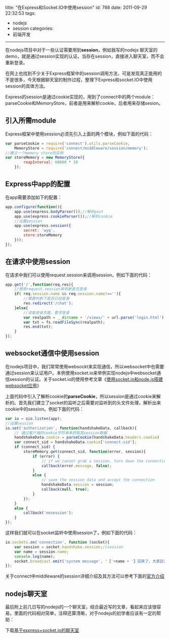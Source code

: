 title: "在Express和Socket.IO中使用session"
id: 788
date: 2011-09-29 22:32:53
tags:
- nodejs
- session
categories:
- 前端开发
---

在nodejs项目中对于一些认证需要用到**session**，例如我写的nodejs 聊天室的demo，就是通过session实现的认证。当存在session，直接进入聊天室，而不会重新登录。

在网上也找到不少关于Express框架中的session调用方法，可是发现真正能用的不是很多，今天根据聊天室的制作过程，整理下Express和socket.IO中使用session的具体方法。

Express的session是通过cookie实现的，用到了connect中的两个module：parseCookie和MemoryStore，前者是用来解析cookie，后者用来存储sesion。

## 引入所需module

Express框架中使用session必须先引入上面的两个模块，例如下面的代码：
```javascript
var parseCookie = require('connect').utils.parseCookie,
	MemoryStore = require('connect/middleware/session/memory');
//建立一个memory store的实例
var storeMemory = new MemoryStore({
		reapInterval: 60000 * 10
	});
```

## Express中app的配置

在app需要添加如下的配置：
```javascript
app.configure(function(){
	app.use(express.bodyParser());//解析post
	app.use(express.cookieParser());//解析cookie
	//设置session
	app.use(express.session({
		secret: 'wyq',
		store:storeMemory
	}));
});
```

## 在请求中使用session

在请求中我们可以使用request.session来调用session，例如下面的代码：
```javascript
app.get('/',function(req,res){
	//使用request.session来判断是否登录
	if( req.session.name && req.session.name!==''){
		//需要判断下是否已经登录
		res.redirect('/chat');
	}else{
		//读取登录页面，要求登录
		var realpath = __dirname + '/views/' + url.parse('login.html').pathname;
		var txt = fs.readFileSync(realpath);
		res.end(txt);
	}
});
```

## websocket通信中使用session

在nodejs项目中，我们常常使用websockt来实现通信，所以websocket中也需要通过session来认证用户。本例使用socket.io来举例实现nodejs中websocket通信session的认证。关于socket.io的使用参考文章《[使用socket.io和node.js搭建websocket应用](http://js8.in/784.html)》

上面代码中引入了解析cookie的**parseCookie**，所以session是通过cookie来解析的。首先我们建立了socket的监听之后需要对监听到的头文件处理，解析出来cookie中的session。例如下面的代码：
```javascript
var io = sio.listen(app);
//设置session
io.set('authorization', function(handshakeData, callback){
	// 通过客户端的cookie字符串来获取其session数据
	handshakeData.cookie = parseCookie(handshakeData.headers.cookie)
	var connect_sid = handshakeData.cookie['connect.sid'];
	if (connect_sid) {
		storeMemory.get(connect_sid, function(error, session){
			if (error) {
				// if we cannot grab a session, turn down the connection
				callback(error.message, false);
			}
			else {
				// save the session data and accept the connection
				handshakeData.session = session;
				callback(null, true);
			}
		});
	}
	else {
		callback('nosession');
	}
});
```
<!--more-->
这样我们就可以在socket监听中使用session了，例如下面的代码：
```javascript
io.sockets.on('connection', function (socket){
	var session = socket.handshake.session;//session
	var name = session.name;
	console.log(name);
	socket.broadcast.emit('system message', '【'+name + '】回来了，大家赶紧去找TA聊聊~~');
});
```

关于connect中middleware的session详细介绍及其方法可以参考下面的[官方介绍](http://senchalabs.github.com/connect/middleware-session.html)

## nodejs聊天室

最后附上前几日写的nodejs的一个聊天室，结合最近写的文章，看起来应该很容易，里面的代码相对简单，注释还算清晰，对于nodejs的初学者应该有一定的帮助：

下载[基于express+socket.io的聊天室](http://1.nodejsdemo.sinaapp.com/chat/chat.zip)
